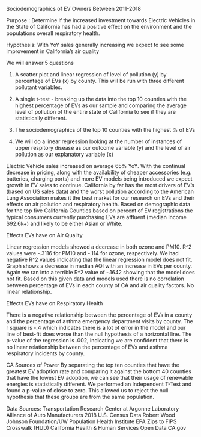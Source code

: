 Sociodemographics of EV Owners Between 2011-2018

Purpose :
Determine if the increased investment towards
Electric Vehicles in the State of California has had a
positive effect on the environment and the populations
overall respiratory health.

Hypothesis:
With YoY sales generally increasing we expect
to see some improvement in California’s air quality

We will answer 5 questions

1. A scatter plot and linear regression of level of pollution (y) by percentage of EVs (x) by county. This will be run with three different pollutant variables.

2. A single t-test - breaking up the data into the top 10 counties with the highest percentage of EVs as our sample and comparing the average level of pollution of the entire state of California to see if they are statistically different.

3. The sociodemographics of the top 10 counties with the highest % of EVs

4. We will do a linear regression looking at the number of instances of upper respitory disease as our outcome variable (y) and the level of air pollution as our explanatory variable (x)

 Electric Vehicle sales increased on average 65% YoY. With the continual decrease in pricing, along with the availability of cheaper accessories (e.g. batteries, charging ports) and more EV models being introduced we expect growth in EV sales to continue. California by far has the most drivers of EV’s (based on US sales data) and the worst pollution according to the American Lung Association makes it the best market for our research on EVs and their effects on air pollution and respiratory health. Based on demographic data for the top five California Counties based on percent of EV registrations the typical consumers currently purchasing EVs are affluent (median Income $92.6k+) and likely to be either Asian or White.

Effects EVs have on Air Quality

Linear regression models showed a decrease in both ozone and PM10. R^2 values were -.3116 for PM10 and -.114 for ozone, respectively. We had negative R^2 values indicating that the linear regression model does not fit. Graph shows a decrease in median AQI with an increase in EVs per county. Again we ran into a terrible R^2 value of -.1642 showing that the model does not fit. Based on this given data and models used there is no correlation between percentage of EVs in each county of CA and air quality factors. No linear relationship. 

Effects EVs have on Respiratory Health

There is a negative relationship between the percentage of EVs in a county and the percentage
of asthma emergency department visits by county. The r square is -.4 which indicates there is a
lot of error in the model and our line of best-fit does worse than the null hypothesis of a
horizontal line. The p-value of the regression is .002, indicating we are confident that there is no
linear relationship between the percentage of EVs and asthma respiratory incidents by county.

CA Sources of Power
By separating the top ten counties that have the greatest EV adoption rate and comparing it
against the bottom 40 counties that have the lowest EV adoption, we can see that their usage of
renewable energies is statistically different. We performed an Independent T-Test and found a
p-value of close to zero. This allowed us to reject the null hypothesis that these groups are from
the same population.

Data Sources: Transportation Research Center at Argonne Laboratory Alliance of Auto Manufacturers 2018 U.S. Census Data Robert Wood Johnson Foundation/UW Population Health Institute EPA Zips to FIPS Crosswalk (HUD) California Health & Human Services Open Data CA.gov
